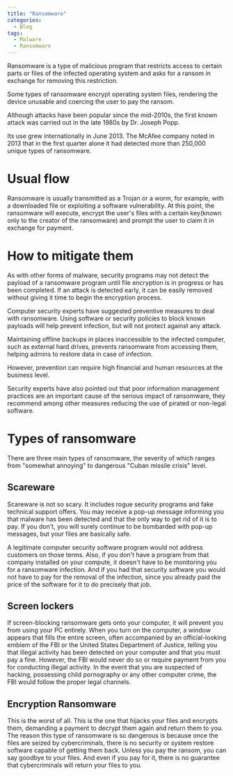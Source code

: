```yaml
---
title: "Ransomware"
categories:
  - Blog
tags:
  - Malware
  - Ransomware
---
```



Ransomware is a type of malicious program that restricts access to certain parts or files of the infected operating system and asks for a ransom in exchange for removing this restriction.

Some types of ransomware encrypt operating system files, rendering the device unusable and coercing the user to pay the ransom. 

Although attacks have been popular since the mid-2010s, the first known attack was carried out in the late 1980s by Dr. Joseph Popp.

Its use grew internationally in June 2013. The McAfee company noted in 2013 that in the first quarter alone it had detected more than 250,000 unique types of ransomware.


<h1>Usual flow</h1>

Ransomware is usually transmitted as a Trojan or a worm, for example, with a downloaded file or exploiting a software vulnerability. At this point, the ransomware will execute, encrypt the user's files with a certain key(known only to the creator of the ransomware) and prompt the user to claim it in exchange for payment.

<h1>How to mitigate them</h1>

As with other forms of malware, security programs may not detect the payload of a ransomware program until file encryption is in progress or has been completed. If an attack is detected early, it can be easily removed without giving it time to begin the encryption process.

Computer security experts have suggested preventive measures to deal with ransomware. Using software or security policies to block known payloads will help prevent infection, but will not protect against any attack. 

Maintaining offline backups in places inaccessible to the infected computer, such as external hard drives, prevents ransomware from accessing them, helping admins to restore data in case of infection.

However, prevention can require high financial and human resources at the business level.

Security experts have also pointed out that poor information management practices are an important cause of the serious impact of ransomware, they recommend among other measures reducing the use of pirated or non-legal software.

<h1>Types of ransomware</h1>

There are three main types of ransomware, the severity of which ranges from "somewhat annoying" to dangerous "Cuban missile crisis" level.

<h2>Scareware</h2>

Scareware is not so scary. It includes rogue security programs and fake technical support offers. You may receive a pop-up message informing you that malware has been detected and that the only way to get rid of it is to pay. If you don't, you will surely continue to be bombarded with pop-up messages, but your files are basically safe.

A legitimate computer security software program would not address customers on those terms. Also, if you don't have a program from that company installed on your compute, it doesn't have to be monitoring you for a ransomware infection. And if you had that security software you would not have to pay for the removal of the infection, since you already paid the price of the software for it to do precisely that job.

<h2>Screen lockers</h2>

If screen-blocking ransomware gets onto your computer, it will prevent you from using your PC entirely. When you turn on the computer, a window appears that fills the entire screen, often accompanied by an official-looking emblem of the FBI or the United States Department of Justice, telling you that illegal activity has been detected on your computer and that you must pay a fine. However, the FBI would never do so or require payment from you for conducting illegal activity. In the event that you are suspected of hacking, possessing child pornography or any other computer crime, the FBI would follow the proper legal channels.

<h2>Encryption Ransomware</h2>

This is the worst of all. This is the one that hijacks your files and encrypts them, demanding a payment to decrypt them again and return them to you. The reason this type of ransomware is so dangerous is because once the files are seized by cybercriminals, there is no security or system restore software capable of getting them back. Unless you pay the ransom, you can say goodbye to your files. And even if you pay for it, there is no guarantee that cybercriminals will return your files to you.

